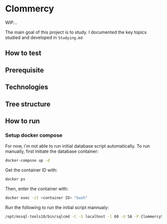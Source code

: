 # Clommercy
WIP...

The main goal of this project is to study. I documented the key topics studied and developed in `Studying.md`

## How to test
## Prerequisite
## Technologies
## Tree structure
## How to run

### Setup docker compose
For now, i'm not able to run initial database script automatically. To run manually, first initiate the database container:
```bash
docker-compose up -d
``` 
Get the container ID with:
```bash
docker ps
```
Then, enter the container with:
```bash
docker exec -it <container ID> "bash"
```
Run the following to run the initial script mannualy:
```bash
/opt/mssql-tools18/bin/sqlcmd -C -S localhost -l 60 -U SA -P ClommercySqlPass123! -d master -i /docker-entrypoint-initdb.d/init-db.sql
```
